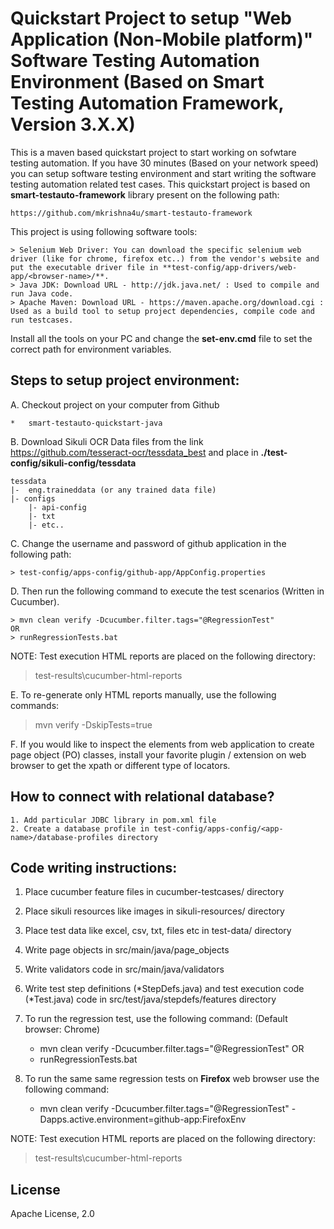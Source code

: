# Quickstart Project to setup "Web Application (Non-Mobile platform)" Software Testing Automation Environment (Based on Smart Testing Automation Framework, Version 3.X.X)

This is a maven based quickstart project to start working on sofwtare testing automation. If you have 30 minutes (Based on your network speed) you can setup software testing environment and start writing the software testing automation related test cases. This quickstart project is based on **smart-testauto-framework** library present on the following path: 

	https://github.com/mkrishna4u/smart-testauto-framework
	
This project is using following software tools:

	> Selenium Web Driver: You can download the specific selenium web driver (like for chrome, firefox etc..) from the vendor's website and put the executable driver file in **test-config/app-drivers/web-app/<browser-name>/**.
	> Java JDK: Download URL - http://jdk.java.net/ : Used to compile and run Java code.
	> Apache Maven: Download URL - https://maven.apache.org/download.cgi : Used as a build tool to setup project dependencies, compile code and run testcases.
	
Install all the tools on your PC and change the **set-env.cmd** file to set the correct path for environment variables.

## Steps to setup project environment:

A. Checkout project on your computer from Github

	*   smart-testauto-quickstart-java

B. Download Sikuli OCR Data files from the link <https://github.com/tesseract-ocr/tessdata_best> and place in **./test-config/sikuli-config/tessdata**

	tessdata
	|-	eng.traineddata (or any trained data file)
	|- configs
		|- api-config
		|- txt
		|- etc..

C. Change the username and password of github application in the following path:

	> test-config/apps-config/github-app/AppConfig.properties
	
D. Then run the following command to execute the test scenarios (Written in Cucumber).
	
	> mvn clean verify -Dcucumber.filter.tags="@RegressionTest"
	OR
	> runRegressionTests.bat

NOTE: Test execution HTML reports are placed on the following directory:
> test-results\cucumber-html-reports

E. To re-generate only HTML reports manually, use the following commands:

> mvn verify -DskipTests=true

F. If you would like to inspect the elements from web application to create page object (PO) classes, install your favorite plugin / extension on web browser to get the xpath or different type of locators.

## How to connect with relational database? 
	1. Add particular JDBC library in pom.xml file 
	2. Create a database profile in test-config/apps-config/<app-name>/database-profiles directory

## Code writing instructions:

1.  Place cucumber feature files in cucumber-testcases/ directory
2.  Place sikuli resources like images in sikuli-resources/ directory
3.  Place test data like excel, csv, txt, files etc in test-data/ directory
4.  Write page objects in src/main/java/page_objects
5.  Write validators code in src/main/java/validators
6.  Write test step definitions (*StepDefs.java) and test execution code (*Test.java) code in src/test/java/stepdefs/features directory
7.  To run the regression test, use the following command: (Default browser: Chrome)

	*   mvn clean verify -Dcucumber.filter.tags="@RegressionTest"
	 OR
	*   runRegressionTests.bat
8. To run the same same regression tests on **Firefox** web browser use the following command:
	* mvn clean verify -Dcucumber.filter.tags="@RegressionTest" -Dapps.active.environment=github-app:FirefoxEnv
	
NOTE: Test execution HTML reports are placed on the following directory:
> test-results\cucumber-html-reports

## License
Apache License, 2.0
